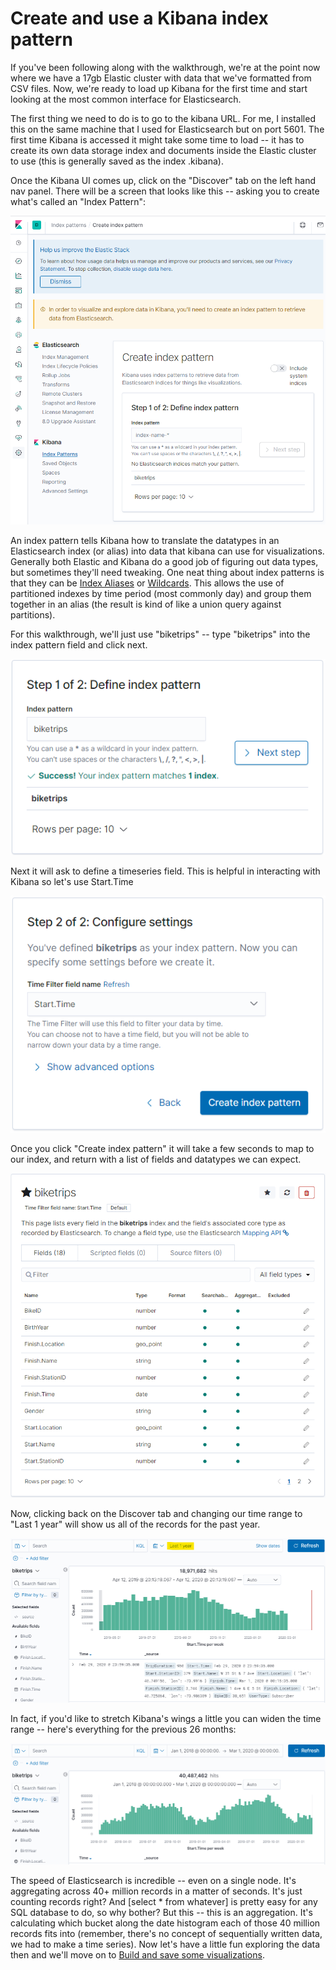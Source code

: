 # Create and use a Kibana index pattern

If you've been following along with the walkthrough, we're at the point now where we have a 17gb Elastic cluster with data that we've formatted from CSV files.  Now, we're ready to load up Kibana for the first time and start looking at the most common interface for Elasticsearch.

The first thing we need to do is to go to the kibana URL.  For me, I installed this on the same machine that I used for Elasticsearch but on port 5601.  The first time Kibana is accessed it might take some time to load -- it has to create its own data storage index and documents inside the Elastic cluster to use (this is generally saved as the index .kibana).

Once the Kibana UI comes up, click on the "Discover" tab on the left hand nav panel.  There will be a screen that looks like this -- asking you to create what's called an "Index Pattern":

![Create Index Pattern](Screenshots/Kibana01.png)

An index pattern tells Kibana how to translate the datatypes in an Elasticsearch index (or alias) into data that kibana can use for visualizations.  Generally both Elastic and Kibana do a good job of figuring out data types, but sometimes they'll need tweaking.  One neat thing about index patterns is that they can be [Index Aliases](https://www.elastic.co/guide/en/elasticsearch/reference/current/indices-add-alias.html) or [Wildcards](https://www.elastic.co/guide/en/kibana/current/tutorial-define-index.html).  This allows the use of partitioned indexes by time period (most commonly day) and group them together in an alias (the result is kind of like a union query against partitions).

For this walkthrough, we'll just use "biketrips" -- type "biketrips" into the index pattern field and click next.

![Create Index Pattern](Screenshots/Kibana02.png)

Next it will ask to define a timeseries field.  This is helpful in interacting with Kibana so let's use Start.Time

![Create Index Pattern](Screenshots/Kibana03.png)

Once you click "Create index pattern" it will take a few seconds to map to our index, and return with a list of fields and datatypes we can expect.

![Create Index Pattern](Screenshots/Kibana04.png)

Now, clicking back on the Discover tab and changing our time range to "Last 1 year" will show us all of the records for the past year.

![Data Discovery Past Year](Screenshots/Kibana05.png)

In fact, if you'd like to stretch Kibana's wings a little you can widen the time range -- here's everything for the previous 26 months:

![Data Discovery Past Year](Screenshots/Kibana06.png)

The speed of Elasticsearch is incredible -- even on a single node.  It's aggregating across 40+ million records in a matter of seconds.  It's just counting records right?  And [select * from whatever] is pretty easy for any SQL database to do, so why bother?  But this -- this is an aggregation.  It's calculating which bucket along the date histogram each of those 40 million records fits into (remember, there's no concept of sequentially written data, we had to make a time series).  Now let's have a little fun exploring the data then and we'll move on to [Build and save some visualizations](./Visualizations).


